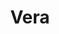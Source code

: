 ---
title: Vera
date: 
draft: false

# descripcion
description : Aros pasantes en plata, marquesita y cristal.

materials: Plata 925

color: 

dimensions: Largo 2,50 x 1,20 cm

code: 01-02-1066

type: "Aros"

categories: []

price: $10.060,00

price_eftvo: $8.550,00

# Images
# first image will be shown in the product page
images:
  # - image: "images/path_to_image"
  # La ubicacion de las imagenes es imagenes/Aros/Aros.Marquesita/01-02-1066-vera
  - image: "./images/aros/marquesita/01-02-1066-vera_a.jpg"
  - image: "./images/aros/marquesita/01-02-1066-vera_b.jpg"
---